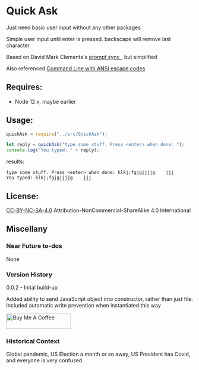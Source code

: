 # Quick Ask

Just need basic user input without any other packages

Simple user input until enter is pressed. backscape will remove last character

Based on David Mark Clements's [prompt sync ](https://github.com/heapwolf/prompt-sync), but simplified

Also referenced [Command Line with ANSI escape codes](https://www.lihaoyi.com/post/BuildyourownCommandLinewithANSIescapecodes.html)

## Requires:

- Node 12.x, maybe earlier

## Usage:

```javascript
quickAsk = require("../src/QuickAsk");

let reply = quickAsk("type some stuff. Press <enter> when done: ");
console.log("You typed: " + reply);
```

results:

```
type some stuff. Press <enter> when done: klkj;fgjgjjjjg    jjj
You typed: klkj;fgjgjjjjg    jjj
```

## License:

[CC-BY-NC-SA-4.0](https://creativecommons.org/licenses/by-nc-sa/4.0/)
Attribution-NonCommercial-ShareAlike 4.0 International

## Miscellany

### Near Future to-dos

None

### Version History

0.0.2 - Inital build-up

Added ability to send JavaScript object into constructor, rather than just file. Included automatic write prevention when instantiated this way

<a href="https://www.buymeacoffee.com/MarkKozel" target="_blank"><img src="https://cdn.buymeacoffee.com/buttons/default-blue.png" alt="Buy Me A Coffee" height="41" width="174"></a>

### Historical Context

Global pandemic, US Election a month or so away, US President has Covid, and everyone is very confused
